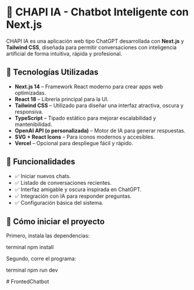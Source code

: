 # 🤖 CHAPI IA - Chatbot Inteligente con Next.js

CHAPI IA es una aplicación web tipo ChatGPT desarrollada con **Next.js** y **Tailwind CSS**, diseñada para permitir conversaciones con inteligencia artificial de forma intuitiva, rápida y profesional.

## 🚀 Tecnologías Utilizadas

- **Next.js 14** – Framework React moderno para crear apps web optimizadas.
- **React 18** – Librería principal para la UI.
- **Tailwind CSS** – Utilizado para diseñar una interfaz atractiva, oscura y responsiva.
- **TypeScript** – Tipado estático para mejorar escalabilidad y mantenibilidad.
- **OpenAI API (o personalizada)** – Motor de IA para generar respuestas.
- **SVG + React Icons** – Para íconos modernos y accesibles.
- **Vercel** – Opcional para despliegue fácil y rápido.

## 🎯 Funcionalidades

- ✅ Iniciar nuevos chats.
- ✅ Listado de conversaciones recientes.
- ✅ Interfaz amigable y oscura inspirada en ChatGPT.
- ✅ Integración con IA para responder preguntas.
- ✅ Configuración básica del sistema.

## 🧪 Cómo iniciar el proyecto

Primero, instala las dependencias:

terminal
npm install

Segundo, corre el programa:

terminal
npm run dev

#   F r o n t e d C h a t b o t 
 
 
